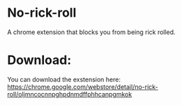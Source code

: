 # No-rick-roll
A chrome extension that blocks you from being rick rolled.

# Download:
You can download the exstension here: https://chrome.google.com/webstore/detail/no-rick-roll/oljmncocnnpghpdnmdffphhcanpgmkok 
